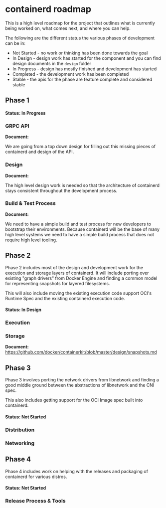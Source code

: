 # containerd roadmap

This is a high level roadmap for the project that outlines what is currently being worked on, what comes next, and where you can help.

The following are the different status the various phases of development can be in:
* Not Started - no work or thinking has been done towards the goal
* In Design - design work has started for the component and you can find design documents in the `design` folder
* In Progress - design has mostly finished and development has started
* Completed - the development work has been completed
* Stable - the apis for the phase are feature complete and considered stable

## Phase 1

#### Status: In Progress

### GRPC API 

**Document:**

We are going from a top down design for filling out this missing pieces of containerd and design of the API.

### Design

**Document:** 

The high level design work is needed so that the architecture of containerd stays consistent throughout the development process.

### Build & Test Process

**Document:**

We need to have a simple build and test process for new developers to bootstrap their environments.
Because containerd will be the base of many high level systems we need to have a simple build process that does
not require high level tooling.

## Phase 2

Phase 2 includes most of the design and development work for the execution and storage layers of containerd.
It will include porting over existing "graph drivers" from Docker Engine and finding a common model for representing snapshots for layered filesystems.

This will also include moving the existing execution code support OCI's Runtime Spec and the existing containerd execution code.

#### Status: In Design

### Execution

### Storage

**Document:** https://github.com/docker/containerkit/blob/master/design/snapshots.md

## Phase 3

Phase 3 involves porting the network drivers from libnetwork and finding a good middle ground between the abstractions of libnetwork and the CNI spec.

This also includes getting support for the OCI Image spec built into containerd.

#### Status: Not Started

### Distribution

### Networking

## Phase 4

Phase 4 includes work on helping with the releases and packaging of containerd for various distros.

#### Status: Not Started

### Release Process & Tools
